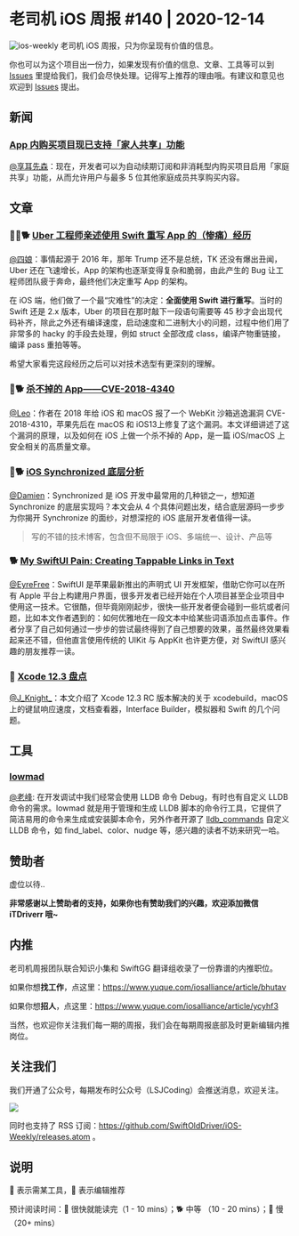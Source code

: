 # 老司机 iOS 周报 #140 | 2020-12-14

![ios-weekly](https://github.com/SwiftOldDriver/iOS-Weekly/blob/master/assets/ios-weekly.png?raw=true)
老司机 iOS 周报，只为你呈现有价值的信息。

你也可以为这个项目出一份力，如果发现有价值的信息、文章、工具等可以到 [Issues](https://github.com/SwiftOldDriver/iOS-Weekly/issues) 里提给我们，我们会尽快处理。记得写上推荐的理由哦。有建议和意见也欢迎到 [Issues](https://github.com/SwiftOldDriver/iOS-Weekly/issues) 提出。

## 新闻

### [App 内购买项目现已支持「家人共享」功能](https://developer.apple.com/cn/news/?id=4zbvn7u9)

 [@享耳先森](https://github.com/iblacksun)：现在，开发者可以为自动续期订阅和非消耗型内购买项目启用「家庭共享」功能，从而允许用户与最多 5 位其他家庭成员共享购买内容。

## 文章

### 🌟🚧🐕 [Uber 工程师亲述使用 Swift 重写 App 的（惨痛）经历](https://threadreaderapp.com/thread/1336890442768547845.html)

[@四娘](https://kemchenj.github.io/)：事情起源于 2016 年，那年 Trump 还不是总统，TK 还没有爆出丑闻，Uber 还在飞速增长，App 的架构也逐渐变得复杂和脆弱，由此产生的 Bug 让工程师团队疲于奔命，最终他们决定重写 App 的架构。

在 iOS 端，他们做了一个最“灾难性”的决定：**全面使用 Swift 进行重写**。当时的 Swift 还是 2.x 版本，Uber 的项目在那时敲下一段语句需要等 45 秒才会出现代码补齐，除此之外还有编译速度，启动速度和二进制大小的问题，过程中他们用了非常多的 hacky 的手段去处理，例如 struct 全部改成 class，编译产物重链接，编译 pass 重拍等等。

希望大家看完这段经历之后可以对技术选型有更深刻的理解。

### 🌟🐕 [杀不掉的 App——CVE-2018-4340](https://mp.weixin.qq.com/s/tnupXwfR5EDhZif7t9vR1w)

 [@Leo](https://github.com/leomobiledeveloper)：作者在 2018 年给 iOS 和 macOS 报了一个 WebKit 沙箱逃逸漏洞 CVE-2018-4310，苹果先后在 macOS 和 iOS13上修复了这个漏洞。本文详细讲述了这个漏洞的原理，以及如何在 iOS 上做一个杀不掉的 App，是一篇 iOS/macOS 上安全相关的高质量文章。

### 🌟🐕 [iOS Synchronized 底层分析](https://juejin.cn/post/6903421773232996365)

 [@Damien](https://github.com/ZengyiMa)：Synchronized 是 iOS 开发中最常用的几种锁之一，想知道 Synchronize 的底层实现吗？本文会从 4 个具体问题出发，结合底层源码一步步为你揭开 Synchronize 的面纱，对想深挖的 iOS 底层开发者值得一读。

> 写的不错的技术博客，包含但不局限于 iOS、多端统一、设计、产品等

### 🐕 [My SwiftUI Pain: Creating Tappable Links in Text](https://medium.com/better-programming/swiftui-pain-links-in-text-b31319783c9e)

 [@EyreFree](https://github.com/EyreFree)：SwiftUI 是苹果最新推出的声明式 UI 开发框架，借助它你可以在所有 Apple 平台上构建用户界面，很多开发者已经开始在个人项目甚至企业项目中使用这一技术。它很酷，但毕竟刚刚起步，很快一些开发者便会碰到一些坑或者问题，比如本文作者遇到的：如何优雅地在一段文本中给某些词语添加点击事件。作者分享了自己如何通过一步步的尝试最终得到了自己想要的效果，虽然最终效果看起来还不错，但他直言使用传统的 UIKit 与 AppKit 也许更方便，对 SwiftUI 感兴趣的朋友推荐一读。

### 🐎 [Xcode 12.3 盘点](https://mp.weixin.qq.com/s/F_47HZZn74Jjd1q99WDCHA)

[@J_Knight_](https://github.com/knightsj)：本文介绍了 Xcode 12.3 RC 版本解决的关于 xcodebuild，macOS  上的键鼠响应速度，文档查看器，Interface Builder，模拟器和 Swift 的几个问题。

## 工具

### [lowmad](https://github.com/bangerang/lowmad)

[@老峰](https://github.com/GesanTung): 在开发调试中我们经常会使用 LLDB 命令 Debug，有时也有自定义 LLDB 命令的需求。lowmad 就是用于管理和生成 LLDB 脚本的命令行工具，它提供了简洁易用的命令来生成或安装脚本命令，另外作者开源了 [lldb_commands](https://github.com/bangerang/lldb_commands) 自定义 LLDB 命令，如 find_label、color、nudge 等，感兴趣的读者不妨来研究一哈。

## 赞助者

虚位以待..

**非常感谢以上赞助者的支持，如果你也有赞助我们的兴趣，欢迎添加微信 iTDriverr 哦~**

## 内推

老司机周报团队联合知识小集和 SwiftGG 翻译组收录了一份靠谱的内推职位。

如果你想**找工作**，点这里：https://www.yuque.com/iosalliance/article/bhutav

如果你想**招人**，点这里：https://www.yuque.com/iosalliance/article/ycyhf3

当然，也欢迎你关注我们每一期的周报，我们会在每期周报底部及时更新编辑内推岗位。

## 关注我们

我们开通了公众号，每期发布时公众号（LSJCoding）会推送消息，欢迎关注。

![](https://github.com/SwiftOldDriver/iOS-Weekly/blob/master/assets/qrcode_for_wechat.jpg?raw=true)

同时也支持了 RSS 订阅：https://github.com/SwiftOldDriver/iOS-Weekly/releases.atom 。

## 说明

🚧 表示需某工具，🌟 表示编辑推荐

预计阅读时间：🐎 很快就能读完（1 - 10 mins）；🐕 中等 （10 - 20 mins）；🐢 慢（20+ mins）
